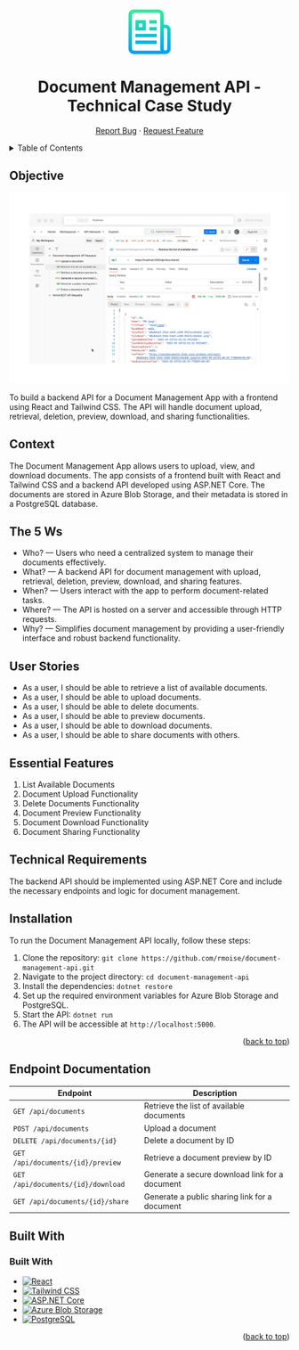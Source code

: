 <a name="readme-top"></a>

<!-- PROJECT LOGO -->
<br />
<div align="center">
  <a href="https://github.com/rmoise/document-management-api">
    <img src="img/logo-readme.png" alt="Logo" width="80" height="80">
  </a>

  <h1 align="center">Document Management API - Technical Case Study</h1>

  <p align="center">
    <a href="https://github.com/rmoise/document-management-api/issues">Report Bug</a>
    ·
    <a href="https://github.com/rmoise/document-management-api/issues">Request Feature</a>
  </p>
</div>

<!-- TABLE OF CONTENTS -->
<details>
  <summary>Table of Contents</summary>
  <ol>
    <li>
      <a href="#objective">Objective</a>
    </li>
    <li><a href="#context">Context</a></li>
    <li>
      <a href="#the-5-ws">The 5 Ws</a>
    </li>
    <li><a href="#user-stories">User Stories</a></li>
    <li><a href="#essential-features">Essential Features</a></li>
    <li><a href="#technical-requirements">Technical Requirements</a></li>
    <li><a href="#endpoint-documentation">Endpoint Documentation</a></li>
    <li><a href="#built-with">Built With</a></li>
  </ol>
</details>

<h2 id="objective">Objective</h2>

![product-screenshot]

<p>
  To build a backend API for a Document Management App with a frontend using React and Tailwind CSS. The API will handle document upload, retrieval, deletion, preview, download, and sharing functionalities.
</p>

<h2 id="context">Context</h2>

<p>
  The Document Management App allows users to upload, view, and download documents. The app consists of a frontend built with React and Tailwind CSS and a backend API developed using ASP.NET Core. The documents are stored in Azure Blob Storage, and their metadata is stored in a PostgreSQL database.
</p>

<h2 id="the-5-ws">The 5 Ws</h2>

<ul>
  <li>
    Who? — Users who need a centralized system to manage their documents effectively.
  </li>
  <li>
    What? — A backend API for document management with upload, retrieval, deletion, preview, download, and sharing features.
  </li>
  <li>
    When? — Users interact with the app to perform document-related tasks.
  </li>
  <li>
    Where? — The API is hosted on a server and accessible through HTTP requests.
  </li>
  <li>
    Why? — Simplifies document management by providing a user-friendly interface and robust backend functionality.
  </li>
</ul>

<h2 id="user-stories">User Stories</h2>

- As a user, I should be able to retrieve a list of available documents.
- As a user, I should be able to upload documents.
- As a user, I should be able to delete documents.
- As a user, I should be able to preview documents.
- As a user, I should be able to download documents.
- As a user, I should be able to share documents with others.


<h2 id="essential-features">Essential Features</h2>

<ol>
  <li>List Available Documents</li>
  <li>Document Upload Functionality</li>
  <li>Delete Documents Functionality</li>
  <li>Document Preview Functionality</li>
  <li>Document Download Functionality</li>
  <li>Document Sharing Functionality</li>
</ol>

<h2 id="technical-requirements">Technical Requirements</h2>

<p>
  The backend API should be implemented using ASP.NET Core and include the necessary endpoints and logic for document management.
</p>

## Installation

To run the Document Management API locally, follow these steps:

1. Clone the repository: `git clone https://github.com/rmoise/document-management-api.git`
2. Navigate to the project directory: `cd document-management-api`
3. Install the dependencies: `dotnet restore`
4. Set up the required environment variables for Azure Blob Storage and PostgreSQL.
5. Start the API: `dotnet run`
6. The API will be accessible at `http://localhost:5000`.

<p align="right">(<a href="#readme-top">back to top</a>)</p>

## Endpoint Documentation

| Endpoint                                      | Description                                     |
| --------------------------------------------- | ----------------------------------------------- |
| `GET /api/documents`                          | Retrieve the list of available documents         |
| `POST /api/documents`                         | Upload a document                                |
| `DELETE /api/documents/{id}`                   | Delete a document by ID                          |
| `GET /api/documents/{id}/preview`              | Retrieve a document preview by ID                |
| `GET /api/documents/{id}/download`             | Generate a secure download link for a document   |
| `GET /api/documents/{id}/share`                | Generate a public sharing link for a document    |

<h2 id="built-with">Built With</h2>

### Built With

<!-- prettier-ignore -->
* [![React](https://img.shields.io/badge/React-61DAFB?style=for-the-badge&logo=react&logoColor=black)](https://reactjs.org/)
* [![Tailwind CSS](https://img.shields.io/badge/Tailwind%20CSS-38B2AC?style=for-the-badge&logo=tailwind-css&logoColor=white)](https://tailwindcss.com/)
* [![ASP.NET Core](https://img.shields.io/badge/ASP.NET%20Core-512BD4?style=for-the-badge&logo=.net&logoColor=white)](https://dotnet.microsoft.com/)
* [![Azure Blob Storage](https://img.shields.io/badge/Azure%20Blob%20Storage-0078D4?style=for-the-badge&logo=microsoft-azure&logoColor=white)](https://azure.microsoft.com/services/storage/blobs/)
* [![PostgreSQL](https://img.shields.io/badge/PostgreSQL-336791?style=for-the-badge&logo=postgresql&logoColor=white)](https://www.postgresql.org/)

<p align="right">(<a href="#readme-top">back to top</a>)</p>

[product-screenshot]: img/document-management-api-screenshot.png